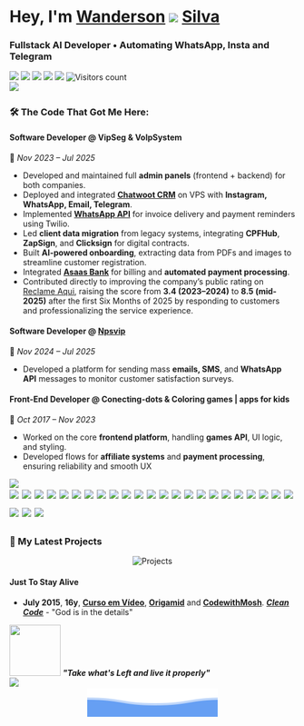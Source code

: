 <h1>Hey, I'm <a href="https://codewithsilva.com" target="_blank">Wanderson</a> 
<img src="https://emojis.slackmojis.com/emojis/images/1531849430/4246/blob-sunglasses.gif?1531849430" width="32"/> 
<a href="https://codewithsilva.com" target="_blank">Silva</a></h1>

<h3>Fullstack AI Developer • Automating WhatsApp, Insta and Telegram</h3>

<div>
  <a href="https://codewithsilva.com" target="_blank">
  <img src="https://img.shields.io/badge/-Portfolio-000000?style=flat-square&logo=openapiinitiative&logoColor=white" height="36"/></a>

  <a href="https://api.whatsapp.com/send?phone=5581987113364&text=Hey" target="_blank">
  <img src="https://img.shields.io/badge/-Whatsapp-4CA143?style=flat-square&labelColor=4CA143&logo=whatsapp&logoColor=white&link)" height="36"/></a>
  
  <a href="https://t.me/codewithsilva" alt="blackcater's blog" target="_blank">
  <img src="https://img.shields.io/badge/Telegram-2CA5E0?style=flat-square&labelColor=2CA5E0&logo=telegram&logoColor=white" height="36" /></a>
  
  <a href="https://www.instagram.com/codewithsilva/">
  <img src="https://img.shields.io/badge/-Instagram-C13584?style=flat-square&logo=Instagram&logoColor=white" height='36'/></a>

  <a href="https://drive.google.com/file/d/1NpsNMQDtEE0kVtluqV1O3Y0KLA1-PVj0/view?usp=drive_link" target="_blank">
  <img src="https://img.shields.io/badge/Resume-blue?style=flat-square&logo=GoogleDocs&logoColor=white" height="36"/></a>
  
  <img src="https://komarev.com/ghpvc/?username=psilva999&theme=github_dark&color=447ff7&label=Visitors" height="36" alt="Visitors count"/>
</div>

<img src="https://user-images.githubusercontent.com/73097560/115834477-dbab4500-a447-11eb-908a-139a6edaec5c.gif">

### 🛠️ The Code That Got Me Here:

#### **Software Developer** @ VipSeg & VolpSystem  

📅 *Nov 2023 – Jul 2025*

- Developed and maintained full **admin panels** (frontend + backend) for both companies.  
- Deployed and integrated [**Chatwoot CRM**](https://github.com/chatwoot/chatwoot) on VPS with **Instagram, WhatsApp, Email, Telegram**.  
- Implemented [**WhatsApp API**](https://www.twilio.com/en-us) for invoice delivery and payment reminders using Twilio.  
- Led **client data migration** from legacy systems, integrating **CPFHub**, **ZapSign**, and **Clicksign** for digital contracts.  
- Built **AI-powered onboarding**, extracting data from PDFs and images to streamline customer registration.  
- Integrated [**Asaas Bank**](https://www.asaas.com) for billing and **automated payment processing**.  
- Contributed directly to improving the company’s public rating on [Reclame Aqui](https://www.reclameaqui.com.br/empresa/vipseg-brasil/), raising the score from **3.4 (2023–2024)** to **8.5 (mid-2025)** after the first Six Months of 2025 by responding to customers and professionalizing the service experience.

#### **Software Developer** @ [Npsvip](https://npsvip.com.br)

📅 *Nov 2024 – Jul 2025*

- Developed a platform for sending mass **emails, SMS**, and **WhatsApp API** messages to monitor customer satisfaction surveys.   

#### **Front-End Developer** @ Conecting-dots & Coloring games | apps for kids  
📅 *Oct 2017 – Nov 2023*

- Worked on the core **frontend platform**, handling **games API**, UI logic, and styling.  
- Developed flows for **affiliate systems** and **payment processing**, ensuring reliability and smooth UX

<img src="https://user-images.githubusercontent.com/73097560/115834477-dbab4500-a447-11eb-908a-139a6edaec5c.gif">

<div style="display:flex; flex-wrap:wrap; gap:6px; align-items:center;">
  <img src="https://img.shields.io/badge/-WhatsApp%20Automation-25D366?style=flat-square&logo=whatsapp&logoColor=white" height="26"/>
  <img src="https://img.shields.io/badge/-Instagram%20Automation-E4405F?style=flat-square&logo=instagram&logoColor=white" height="26"/>
  <img src="https://img.shields.io/badge/-Telegram%20Bot-26A5E4?style=flat-square&logo=telegram&logoColor=white" height="26"/>

  <img src="https://img.shields.io/badge/-OpenAI-412991?style=flat-square&logo=openai&logoColor=white" height="26"/>
  <img src="https://img.shields.io/badge/-Grok.API-000000?style=flat-square&logo=openapiinitiative&logoColor=white" height="26"/>
  <img src="https://img.shields.io/badge/-n8n-FE6D73?style=flat-square&logo=n8n&logoColor=white" height="26"/>
  <img src="https://img.shields.io/badge/-Chatwoot-1F2937?style=flat-square&logo=database&logoColor=white" height="26"/>

  <img src="https://img.shields.io/badge/-Flutter-02569B?style=flat-square&logo=flutter&logoColor=white" height="26"/>
  <img src="https://img.shields.io/badge/-React%20Native-61DAFB?style=flat-square&logo=react&logoColor=black" height="26"/>
  <img src="https://img.shields.io/badge/-Next.js-000000?style=flat-square&logo=nextdotjs&logoColor=white" height="26"/>
  <img src="https://img.shields.io/badge/-React-61DAFB?style=flat-square&logo=react&logoColor=black" height="26"/>

  <img src="https://img.shields.io/badge/-Python-3776AB?style=flat-square&logo=python&logoColor=white" height="26"/>
  <img src="https://img.shields.io/badge/-FastAPI-009688?style=flat-square&logo=fastapi&logoColor=white" height="26"/>
  <img src="https://img.shields.io/badge/-PyTorch-EE4C2C?style=flat-square&logo=pytorch&logoColor=white" height="26"/>
  <img src="https://img.shields.io/badge/-NumPy-013243?style=flat-square&logo=numpy&logoColor=white" height="26"/>

  <img src="https://img.shields.io/badge/-TypeScript-3178C6?style=flat-square&logo=typescript&logoColor=white" height="26"/>
  <img src="https://img.shields.io/badge/-PostgreSQL-4169E1?style=flat-square&logo=postgresql&logoColor=white" height="26"/>
  <img src="https://img.shields.io/badge/-MySQL-4479A1?style=flat-square&logo=mysql&logoColor=white" height="26"/>
  <img src="https://img.shields.io/badge/-SQLite-003B57?style=flat-square&logo=sqlite&logoColor=white" height="26"/>
  <img src="https://img.shields.io/badge/-JavaScript-F7DF1E?style=flat-square&logo=javascript&logoColor=black" height="26"/>

  <img src="https://img.shields.io/badge/-Node.js-339933?style=flat-square&logo=node.js&logoColor=white" height="26"/>
  <img src="https://img.shields.io/badge/-Git-F05032?style=flat-square&logo=git&logoColor=white" height="26"/>
  <img src="https://img.shields.io/badge/-StyledComponents-DB7093?style=flat-square&logo=styled-components&logoColor=white" height="26"/>
  
  <img src="https://img.shields.io/badge/-HTML-E34F26?style=flat-square&logo=html5&logoColor=white" height="26"/>
  <img src="https://img.shields.io/badge/-SCSS-CC6699?style=flat-square&logo=sass&logoColor=white" height="26"/>
  <img src="https://img.shields.io/badge/-Figma-F24E1E?style=flat-square&logo=figma&logoColor=white" height="26"/>
</div>


### 🚀 My Latest Projects

<div align="center">
  <img src="https://i.ibb.co/8gPjMvBH/photo-2025-07-13-20-14-54-removebg-preview.png" height="150" alt="Projects"/>
</div>

#### **Just To Stay Alive**  

- **July 2015**, **16y**, **[Curso em Vídeo](https://www.youtube.com/c/CursoemV%C3%ADdeo)**, **[Origamid](https://www.origamid.com/)** and **[CodewithMosh](https://codewithmosh.com/)**. **[*Clean Code*](https://www.amazon.com/Clean-Code-Handbook-Software-Craftsmanship/dp/0132350882)** - "God is in the details"

<div>
  <a href="https://animesonlinecc.to/anime/dragon-ball-z/" target="_blank"><img src="https://i.pinimg.com/originals/2c/cd/8e/2ccd8ed8547854740b91f3c41256ae92.gif" width="90" height="90"/></a>
  <i style="font-weight:bold;">"Take what's Left and live it properly"</i>
</div>

<img src="https://user-images.githubusercontent.com/73097560/115834477-dbab4500-a447-11eb-908a-139a6edaec5c.gif">

<div align='center'><img src="waves.svg" alt="waves"></div>
